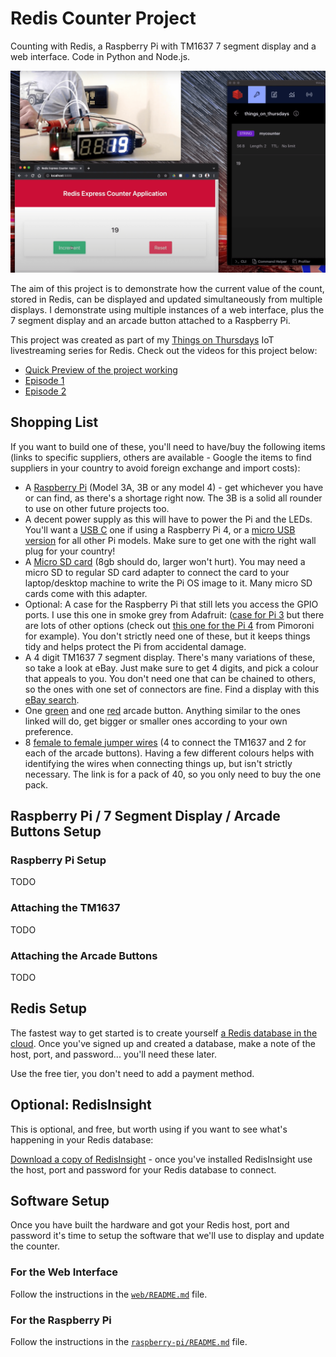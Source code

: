 # Redis Counter Project

Counting with Redis, a Raspberry Pi with TM1637 7 segment display and a web interface.  Code in Python and Node.js.  

![Screenshot of the completed project](redis_counter_pi_project.png)

The aim of this project is to demonstrate how the current value of the count, stored in Redis, can be displayed and updated simultaneously from multiple displays.  I demonstrate using multiple instances of a web interface, plus the 7 segment display and an arcade button attached to a Raspberry Pi.

This project was created as part of my [Things on Thursdays](https://simonprickett.dev/things-on-thursdays-livestreams/) IoT livestreaming series for Redis.  Check out the videos for this project below:

* [Quick Preview of the project working](https://www.youtube.com/watch?v=zUvBzoQJiPQ)
* [Episode 1](https://www.youtube.com/watch?v=NJyR8FKb9aI&t=8s)
* [Episode 2](https://www.youtube.com/watch?v=Ad7zHs5ViWw&t=22s)

## Shopping List

If you want to build one of these, you'll need to have/buy the following items (links to specific suppliers, others are available - Google the items to find suppliers in your country to avoid foreign exchange and import costs):

* A [Raspberry Pi](https://www.raspberrypi.com/products/) (Model 3A, 3B or any model 4) - get whichever you have or can find, as there's a shortage right now.  The 3B is a solid all rounder to use on other future projects too.
* A decent power supply as this will have to power the Pi and the LEDs.  You'll want a [USB C](https://www.raspberrypi.com/products/type-c-power-supply/) one if using a Raspberry Pi 4, or a [micro USB version](https://www.raspberrypi.com/products/micro-usb-power-supply/) for all other Pi models.  Make sure to get one with the right wall plug for your country!
* A [Micro SD card](https://www.mymemory.co.uk/memory/memory-cards/micro-sd.html) (8gb should do, larger won't hurt).  You may need a micro SD to regular SD card adapter to connect the card to your laptop/desktop machine to write the Pi OS image to it.  Many micro SD cards come with this adapter.
* Optional: A case for the Raspberry Pi that still lets you access the GPIO ports.  I use this one in smoke grey from Adafruit: ([case for Pi 3](https://www.adafruit.com/product/2256) but there are lots of other options (check out [this one for the Pi 4](https://shop.pimoroni.com/products/pibow-coupe-4?variant=29210100170835) from Pimoroni for example).  You don't strictly need one of these, but it keeps things tidy and helps protect the Pi from accidental damage.
* A 4 digit TM1637 7 segment display.  There's many variations of these, so take a look at eBay.  Just make sure to get 4 digits, and pick a colour that appeals to you.  You don't need one that can be chained to others, so the ones with one set of connectors are fine.  Find a display with this [eBay search](https://www.ebay.co.uk/sch/i.html?_nkw=tm1637). 
* One [green](https://thepihut.com/products/official-sanwa-arcade-button-long-life?variant=31934166270014) and one [red](https://thepihut.com/products/official-sanwa-arcade-button-long-life?variant=31934166368318) arcade button.  Anything similar to the ones linked will do, get bigger or smaller ones according to your own preference.
* 8 [female to female jumper wires](https://shop.pimoroni.com/products/jumper-jerky?variant=348491271) (4 to connect the TM1637 and 2 for each of the arcade buttons).  Having a few different colours helps with identifying the wires when connecting things up, but isn't strictly necessary.  The link is for a pack of 40, so you only need to buy the one pack.

## Raspberry Pi / 7 Segment Display / Arcade Buttons Setup

### Raspberry Pi Setup

TODO

### Attaching the TM1637

TODO

### Attaching the Arcade Buttons

TODO

## Redis Setup

The fastest way to get started is to create yourself [a Redis database in the cloud](https://redis.com/try-free/).  Once you've signed up and created a database, make a note of the host, port, and password... you'll need these later.

Use the free tier, you don't need to add a payment method.

## Optional: RedisInsight

This is optional, and free, but worth using if you want to see what's happening in your Redis database:

[Download a copy of RedisInsight](https://redis.com/redis-enterprise/redis-insight/) - once you've installed RedisInsight use the host, port and password for your Redis database to connect.

## Software Setup

Once you have built the hardware and got your Redis host, port and password it's time to setup the software that we'll use to display and update the counter.

### For the Web Interface

Follow the instructions in the [`web/README.md`](web/README.md) file.

### For the Raspberry Pi

Follow the instructions in the [`raspberry-pi/README.md`](raspberry-pi/README.md) file.


